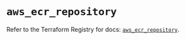 # `aws_ecr_repository`

Refer to the Terraform Registry for docs: [`aws_ecr_repository`](https://registry.terraform.io/providers/hashicorp/aws/6.10.0/docs/resources/ecr_repository).
